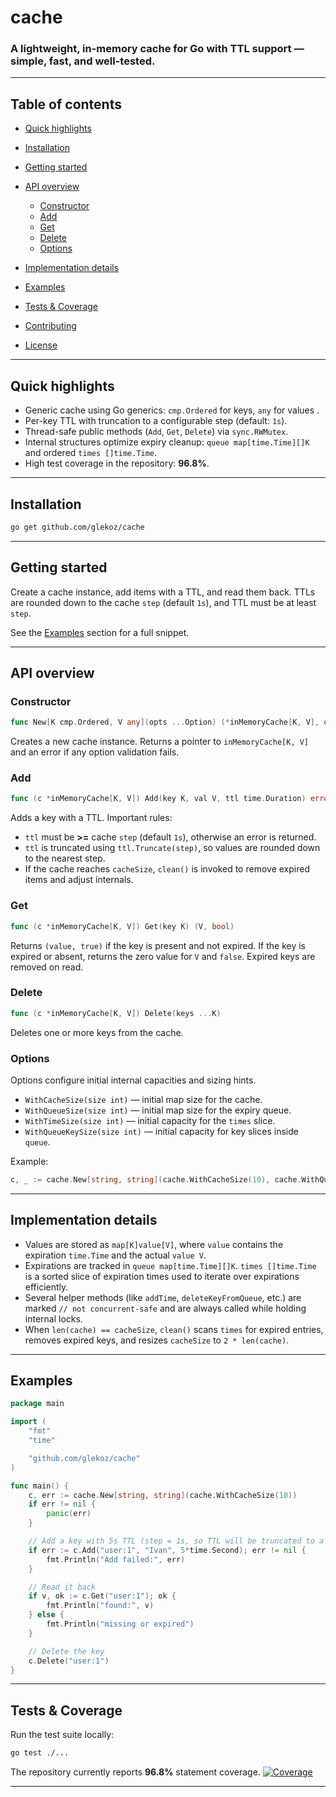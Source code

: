 # cache

### A lightweight, in-memory cache for Go with TTL support — simple, fast, and well-tested.

---

## Table of contents

* [Quick highlights](#quick-highlights)
* [Installation](#installation)
* [Getting started](#getting-started)
* [API overview](#api-overview)

  * [Constructor](#constructor)
  * [Add](#add)
  * [Get](#get)
  * [Delete](#delete)
  * [Options](#options)
* [Implementation details](#implementation-details)
* [Examples](#examples)
* [Tests & Coverage](#tests--coverage)
* [Contributing](#contributing)
* [License](#license)

---

## Quick highlights

* Generic cache using Go generics: `cmp.Ordered` for keys, `any` for values .
* Per-key TTL with truncation to a configurable step (default: `1s`).
* Thread-safe public methods (`Add`, `Get`, `Delete`) via `sync.RWMutex`.
* Internal structures optimize expiry cleanup: `queue map[time.Time][]K` and ordered `times []time.Time`.
* High test coverage in the repository: **96.8%**.

---

## Installation

```bash
go get github.com/glekoz/cache
```

---

## Getting started

Create a cache instance, add items with a TTL, and read them back. TTLs are rounded down to the cache `step` (default `1s`), and TTL must be at least `step`.

See the [Examples](#examples) section for a full snippet.

---

## API overview

### Constructor

```go
func New[K cmp.Ordered, V any](opts ...Option) (*inMemoryCache[K, V], error)
```

Creates a new cache instance. Returns a pointer to `inMemoryCache[K, V]` and an error if any option validation fails.

### Add

```go
func (c *inMemoryCache[K, V]) Add(key K, val V, ttl time.Duration) error
```

Adds a key with a TTL. Important rules:

* `ttl` must be **>=** cache `step` (default `1s`), otherwise an error is returned.
* `ttl` is truncated using `ttl.Truncate(step)`, so values are rounded down to the nearest step.
* If the cache reaches `cacheSize`, `clean()` is invoked to remove expired items and adjust internals.

### Get

```go
func (c *inMemoryCache[K, V]) Get(key K) (V, bool)
```

Returns `(value, true)` if the key is present and not expired. If the key is expired or absent, returns the zero value for `V` and `false`. Expired keys are removed on read.

### Delete

```go
func (c *inMemoryCache[K, V]) Delete(keys ...K)
```

Deletes one or more keys from the cache.

### Options

Options configure initial internal capacities and sizing hints.

* `WithCacheSize(size int)` — initial map size for the cache.
* `WithQueueSize(size int)` — initial map size for the expiry queue.
* `WithTimeSize(size int)` — initial capacity for the `times` slice.
* `WithQueueKeySize(size int)` — initial capacity for key slices inside `queue`.

Example:

```go
c, _ := cache.New[string, string](cache.WithCacheSize(10), cache.WithQueueKeySize(8))
```

---

## Implementation details

* Values are stored as `map[K]value[V]`, where `value` contains the expiration `time.Time` and the actual `value V`.
* Expirations are tracked in `queue map[time.Time][]K`. `times []time.Time` is a sorted slice of expiration times used to iterate over expirations efficiently.
* Several helper methods (like `addTime`, `deleteKeyFromQueue`, etc.) are marked `// not concurrent-safe` and are always called while holding internal locks.
* When `len(cache) == cacheSize`, `clean()` scans `times` for expired entries, removes expired keys, and resizes `cacheSize` to `2 * len(cache)`.

---

## Examples

```go
package main

import (
	"fmt"
	"time"

	"github.com/glekoz/cache"
)

func main() {
	c, err := cache.New[string, string](cache.WithCacheSize(10))
	if err != nil {
		panic(err)
	}

	// Add a key with 5s TTL (step = 1s, so TTL will be truncated to a multiple of 1s)
	if err := c.Add("user:1", "Ivan", 5*time.Second); err != nil {
		fmt.Println("Add failed:", err)
	}

	// Read it back
	if v, ok := c.Get("user:1"); ok {
		fmt.Println("found:", v)
	} else {
		fmt.Println("missing or expired")
	}

	// Delete the key
	c.Delete("user:1")
}
```

---

## Tests & Coverage

Run the test suite locally:

```bash
go test ./...
```

The repository currently reports **96.8%** statement coverage. [![Coverage](https://img.shields.io/badge/coverage-96.8%25-brightgreen.svg)](https://github.com/glekoz/cache)

---
